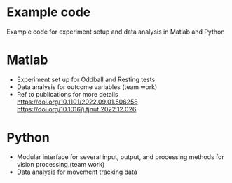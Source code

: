 # Example code 

Example code for experiment setup and data analysis in Matlab and Python

# Matlab
* Experiment set up for Oddball and Resting tests
* Data analysis for outcome variables (team work)
* Ref to publications for more details https://doi.org/10.1101/2022.09.01.506258 https://doi.org/10.1016/j.tjnut.2022.12.026

# Python
* Modular interface for several input, output, and processing methods for vision processing.(team work)
* Data analysis for movement tracking data 
